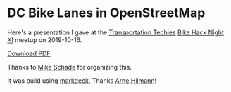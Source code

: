 # DC Bike Lanes in OpenStreetMap

Here's a presentation I gave at the [Transportation Techies](https://www.meetup.com/Transportation-Techies/)
[Bike Hack Night XI](https://www.meetup.com/Transportation-Techies/events/264236635/) meetup on 2019-10-16.

[Download PDF](https://github.com/openbrian/bike-hack-night-xi/raw/master/deck/markdeck-scaffold.pdf)

Thanks to [Mike Schade](https://www.meetup.com/Transportation-Techies/members/10550542/profile/) for organizing this.

It was build using [markdeck](https://github.com/arnehilmann/markdeck).  Thanks [Arne Hilmann](https://github.com/arnehilmann)!


